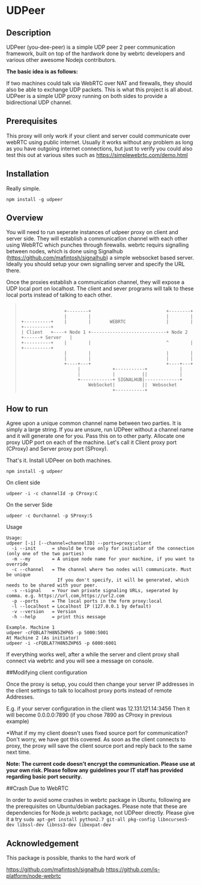 # UDPeer

## Description

UDPeer (you-dee-peer) is a simple UDP peer 2 peer communication framework, built on top of the hardwork done by webrtc developers and various other awesome Nodejs contributors. 

  
**The basic idea is as follows:**

If two machines could talk via WebRTC over NAT and firewalls, they should also be able to exchange UDP packets. This is what this project is all about.
UDPeer is a simple UDP proxy running on both sides to provide a bidirectional UDP channel.  
  
## Prerequisites 

This proxy will only work if your client and server could communicate over webRTC using public internet. 
Usually it works without any problem as long as you have outgoing internet connections, but just to verify you could also test this out at various sites such as https://simplewebrtc.com/demo.html

## Installation

Really simple. 

`npm install -g udpeer
`

## Overview
You will need to run seperate instances of udpeer proxy on client and server side. They will establish a communicatîon channel with each other using WebRTC which punches through firewalls. 
webrtc requirs signalling between nodes, which is done using Signalhub (https://github.com/mafintosh/signalhub) a simple websocket based server. 
Ideally you should setup your own signalling server and specify the URL there. 

Once the proxies establish a communication channel, they will expose a UDP local port on localhost. The client and sever programs will talk to these local ports instead of talking to each other. 

>```
>
>                 +--------+                            +--------+
>                 |        |                            |        |
> +----------+    |        |       WEBRTC               |        |      +----------+
> | Client   +----+ Node 1 +----------------------------+ Node 2 +------+ Server   |
> +----------+    |        |                            ^        |      +----------+
>                 |        |                            |        |
>                 |        |                            |        |
>                 +----+---+                            +----+---+
>                      |            +-----------+            |
>                      |            |          ||            |
>                      +------------+ SIGNALHUB|-------------+
>                          WebSocket|          ||  Websocket
>                                   +-----------+
>


## How to run

Agree upon a unique common channel name between two parties. It is simply a large string. If you are unsure, run UDPeer without a channel name and it will generate one for you. Pass this on to other party. 
Allocate one proxy UDP port on each of the machine. Let's call it Client proxy port (CProxy) and Server proxy port (SProxy).

That's it. Install UDPeer on both machines. 

`npm install -g udpeer
`

On client side 

`udpeer -i -c channelId -p CProxy:C
`

On the server Side

`udpeer -c Ourchannel -p SProxy:S
`

Usage
```
Usage:
udpeer [-i] [--channel=channelID] --ports=proxy:client
  -i --init      = should be true only for initiator of the connection (only one of the two parties)
  -m --my        = A unique node name for your machine, if you want to override
  -c --channel   = The channel where two nodes will communicate. Must be unique
                   If you don't specify, it will be generated, which needs to be shared with your peer.
  -s --signal    = Your own private signaling URLs, seperated by comma. e.g. https://url.com,https://url2.com
  -p --ports     = The local ports in the form proxy:local
  -l --localhost = Localhost IP (127.0.0.1 by default) 
  -v --version   = Version
  -h --help      = print this message

Example. Machine 1
udpeer -cFQBLA7?H8N5ZHP65 -p 5000:5001
At Machine 2 (As initiator)
udpeer -i -cFQBLA7?H8N5ZHP65 -p 6000:6001
```  

If everything works well, after a while the server and client proxy shall connect via webrtc and you will see a message on console. 

##Modifying client configuration

Once the proxy is setup, you could then change your server IP addresses in the client settings to talk to localhost proxy ports instead of remote Addresses.

E.g. if your server configuration in the client was 12.131.121.14:3456
Then it will become 0.0.0.0:7890 (if you chose 7890 as CProxy in previous example)

*What if my my client doesn't uses fixed source port for communication?
Don't worry, we have got this covered. As soon as the client connects to proxy, the proxy will save the client source port and reply back to the same next time. 

**Note: The current code doesn't encrypt the communication. Please use at your own risk. Please follow any guidelines your IT staff has provided regarding basic port security.** 

##Crash Due to  WebRTC

In order to avoid some crashes in webrtc package in Ubuntu, following are the prerequisites on Ubuntu/debian packages. 
Please note that these are dependencies for Node.js webrtc package, not UDPeer directly. Please give it a try
`
sudo apt-get install python2.7 git-all pkg-config libncurses5-dev libssl-dev libnss3-dev libexpat-dev
`

## Acknowledgement

This package is possible, thanks to the hard work of

https://github.com/mafintosh/signalhub
https://github.com/js-platform/node-webrtc
